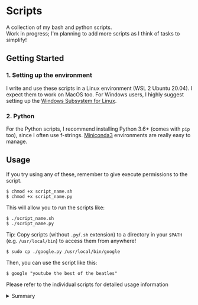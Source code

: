 # Scripts

A collection of my bash and python scripts.  
Work in progress; I'm planning to add more scripts as I think of tasks to simplify!

## Getting Started

### 1. Setting up the environment

I write and use these scripts in a Linux environment (WSL 2 Ubuntu 20.04). I expect them to work on MacOS too. For Windows users, I highly suggest setting up the [Windows Subsystem for Linux](https://docs.microsoft.com/en-us/windows/wsl/install-win10).

### 2. Python

For the Python scripts, I recommend installing Python 3.6+ (comes with `pip` too), since I often use f-strings.
[Miniconda3](https://docs.conda.io/en/latest/miniconda.html) environments are really easy to manage.

## Usage

If you try using any of these, remember to give execute permissions to the script.

```
$ chmod +x script_name.sh
$ chmod +x script_name.py
```

This will allow you to run the scripts like:

```
$ ./script_name.sh
$ ./script_name.py
```

Tip: Copy scripts (without `.py`/`.sh` extension) to a directory in your `$PATH` (e.g. `/usr/local/bin`) to access them from anywhere!

```
$ sudo cp ./google.py /usr/local/bin/google
```

Then, you can use the script like this:

```
$ google "youtube the best of the beatles"
```

Please refer to the individual scripts for detailed usage information

<details>
<summary>Summary</summary>

| Script                  | Description                                                                    |
| ----------------------- | ------------------------------------------------------------------------------ |
| ./hackerrank/           | Solutions to selected Linux Shell questions from HackerRank.                   |
| ./encrypt-pdf.py        | Encrypt a given PDF file with a password.                                      |
| ./google.py             | Google search in the command line.                                             |
| ./merge-json.py         | Merge all JSON files in the specified directory.                               |
| ./merge-pdf.py          | Merge mutliple PDF files into a single file.                                   |
| ./remove-pages.py       | Remove specified pages from a given PDF file.                                  |
| ./sort-json.py          | Sorts a JSON file (lexicographically) in-place (including any nested objects). |
| ./add-scripts-to-bin.sh | Copy all python/bash scripts from one directory to another.                    |
| ./check-sudo-group.sh   | Lists all the sudoers (with root privileges) on the system.                    |
| ./install-conda.sh      | Install miniconda3 in `/opt/conda/`.                                           |
| ./path.sh               | Pretty print the `$PATH` variable.                                             |
| ./rename-files.sh       | Rename files to replace spaces with underscores, and change to lower case.     |
| ./run-py-java.sh        | Run all python/java files in a specified directory.                            |
| ./youtube.sh            | Download a YouTube video (mp4) or audio file (mp3).                            |

</details>
